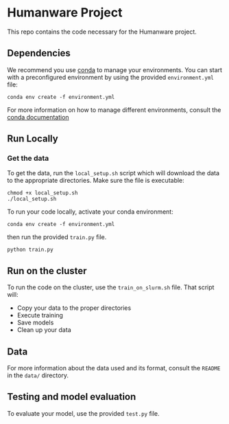 # Humanware Project

This repo contains the code necessary for the Humanware project.

## Dependencies

We recommend you use [conda](https://conda.io/docs/) to manage your environments. You can start with a preconfigured environment by using the provided `environment.yml` file:

`conda env create -f environment.yml`

For more information on how to manage different environments, consult the [conda documentation](https://conda.io/docs/user-guide/tasks/manage-environments.html) 

## Run Locally

### Get the data

To get the data, run the `local_setup.sh` script which will download the data to the appropriate directories. Make sure the file is executable:

```
chmod +x local_setup.sh
./local_setup.sh
```

To run your code locally, activate your conda environment:

`conda env create -f environment.yml`

then run the provided `train.py` file.

`python train.py`

## Run on the cluster

To run the code on the cluster, use the `train_on_slurm.sh` file. That script will:
- Copy your data to the proper directories
- Execute training
- Save models
- Clean up your data

## Data

For more information about the data used and its format, consult the `README` in the `data/` directory.

## Testing and model evaluation

To evaluate your model, use the provided `test.py` file.
